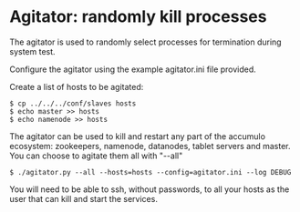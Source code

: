 <!--
Licensed to the Apache Software Foundation (ASF) under one or more
contributor license agreements.  See the NOTICE file distributed with
this work for additional information regarding copyright ownership.
The ASF licenses this file to You under the Apache License, Version 2.0
(the "License"); you may not use this file except in compliance with
the License.  You may obtain a copy of the License at 
 
    http://www.apache.org/licenses/LICENSE-2.0
 
Unless required by applicable law or agreed to in writing, software
distributed under the License is distributed on an "AS IS" BASIS,
WITHOUT WARRANTIES OR CONDITIONS OF ANY KIND, either express or implied.
See the License for the specific language governing permissions and
limitations under the License.
-->

Agitator: randomly kill processes
===========================

The agitator is used to randomly select processes for termination during
system test.

Configure the agitator using the example agitator.ini file provided.

Create a list of hosts to be agitated:

	$ cp ../../../conf/slaves hosts
	$ echo master >> hosts
	$ echo namenode >> hosts

The agitator can be used to kill and restart any part of the accumulo
ecosystem: zookeepers, namenode, datanodes, tablet servers and master.
You can choose to agitate them all with "--all"

	$ ./agitator.py --all --hosts=hosts --config=agitator.ini --log DEBUG

You will need to be able to ssh, without passwords, to all your hosts as 
the user that can kill and start the services.
